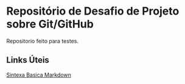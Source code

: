 # Repositório de Desafio de Projeto sobre Git/GitHub
Repositorio feito para testes.


## Links Úteis
[Sintexa Basica Markdown](https://www.markdownguide.org/basic-syntax/)
